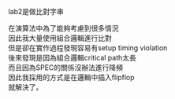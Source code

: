 lab2是做比對字串<br>

在演算法中為了能夠考慮到很多情況<br>
因此我大量使用組合邏輯進行比對<br>
但是卻在實作過程發現容易有setup timing violation<br>
後來發現是因為組合邏輯critical path太長<br>
而且因為SPEC的關係沒辦法進行降頻<br>
因此我採用的方式是在邏輯中插入flipflop<br>
就解決了。
